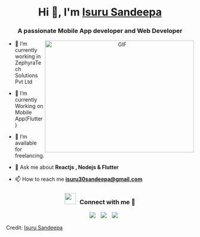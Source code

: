 <h1 align="center">Hi 👋, I'm <a href="https://100rabhcsmc.github.io/Me.io/" target="blank">
Isuru Sandeepa</a></h1>
<h3 align="center">A passionate Mobile App developer and Web Developer</h3>


<a target="_blank" align="center">
  <img align="right" top="500" height="300" width="400" alt="GIF" src="https://media.giphy.com/media/SWoSkN6DxTszqIKEqv/giphy.gif">
</a>

- 🔭 I’m currently working in ZephyraTech Solutions Pvt Ltd

- 🌱 I’m currently Working on Mobile App(Flutter)

- 🤝 I’m available for freelancing.
  
- 💬 Ask me about **Reactjs , Nodejs & Flutter**

- 📫 How to reach me **isuru30sandeepa@gmail.com**


<h3 align="center" > <img src="https://media.giphy.com/media/iY8CRBdQXODJSCERIr/giphy.gif" width="30" height="30" style="margin-right: 10px;">Connect with me 🤝 <br></h3>
<p align="center">

 <div align="center"  class="icons-social" style="margin-left: 10px;">
        <a style="margin-left: 10px;"  target="_blank" href="https://www.linkedin.com/in/saurabhmchavan/">
			<img src="https://img.icons8.com/doodle/40/000000/linkedin--v2.png"></a>
        <a style="margin-left: 10px;" target="_blank" href="https://github.com/100rabhcsmc">
		<img src="https://img.icons8.com/doodle/40/000000/github--v1.png"></a>
        <a style="margin-left: 10px;" target="_blank" href="https://instagram.com/100rabhch">
			<img src="https://img.icons8.com/doodle/40/000000/instagram-new--v2.png"></a>
      </div>

</p>

Credit: [Isuru Sandeepa](https://github.com/Isuru49)
